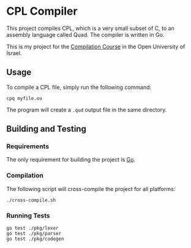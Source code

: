 # CPL Compiler

This project compiles CPL, which is a very small subset of C, to an assembly language called Quad. The compiler is written in Go.

This is my project for the [Compilation Course](https://www.openu.ac.il/courses/20364.htm) in the Open University of Israel.

## Usage

To compile a CPL file, simply run the following command:

    cpq myfile.ou

The program will create a `.qud` output file in the same directory.

## Building and Testing

### Requirements

The only requirement for building the project is [Go](https://golang.org/).

### Compilation

The following script will cross-compile the project for all platforms:

    ./cross-compile.sh

### Running Tests

    go test ./pkg/lexer
    go test ./pkg/parser
    go test ./pkg/codegen